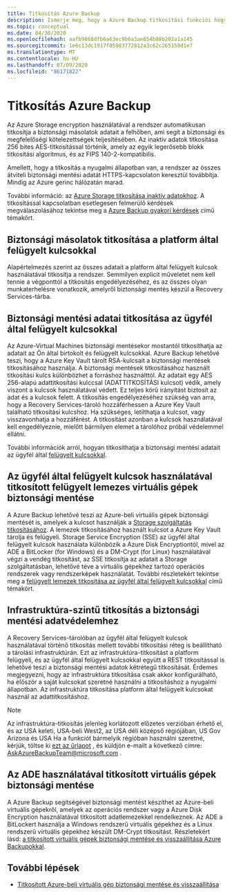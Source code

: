 ```yaml
---
title: Titkosítás Azure Backup
description: Ismerje meg, hogy a Azure Backup titkosítási funkciói hogyan védik a biztonsági mentési adatait, és megfelelnek a vállalat biztonsági igényeinek.
ms.topic: conceptual
ms.date: 04/30/2020
ms.openlocfilehash: aafb9868dfb6a63ec9b6a3ae654b88b202a1a145
ms.sourcegitcommit: 1e6c13dc1917f85983772812a3c62c265150d1e7
ms.translationtype: MT
ms.contentlocale: hu-HU
ms.lasthandoff: 07/09/2020
ms.locfileid: "86171822"
---
```

# <a name="encryption-in-azure-backup"></a>Titkosítás Azure Backup

Az Azure Storage encryption használatával a rendszer automatikusan titkosítja a biztonsági másolatok adatait a felhőben, ami segít a biztonsági és megfelelőségi kötelezettségek teljesítésében. Az inaktív adatok titkosítása 256 bites AES-titkosítással történik, amely az egyik legerősebb blokk titkosítási algoritmus, és az FIPS 140-2-kompatibilis.

Amellett, hogy a titkosítás a nyugalmi állapotban van, a rendszer az összes átviteli biztonsági mentési adatát HTTPS-kapcsolaton keresztül továbbítja. Mindig az Azure gerinc hálózatán marad.

További információ: az [Azure Storage titkosítása inaktív adatokhoz](https://docs.microsoft.com/azure/storage/common/storage-service-encryption). A titkosítással kapcsolatban esetlegesen felmerülő kérdések megválaszolásához tekintse meg a [Azure Backup gyakori kérdések](https://docs.microsoft.com/azure/backup/backup-azure-backup-faq#encryption) című témakört.

## <a name="encryption-of-backup-data-using-platform-managed-keys"></a>Biztonsági másolatok titkosítása a platform által felügyelt kulcsokkal

Alapértelmezés szerint az összes adatait a platform által felügyelt kulcsok használatával titkosítja a rendszer. Semmilyen explicit műveletet nem kell tennie a végponttól a titkosítás engedélyezéséhez, és az összes olyan munkaterhelésre vonatkozik, amelyről biztonsági mentés készül a Recovery Services-tárba.

## <a name="encryption-of-backup-data-using-customer-managed-keys"></a>Biztonsági mentési adatai titkosítása az ügyfél által felügyelt kulcsokkal

Az Azure-Virtual Machines biztonsági mentésekor mostantól titkosíthatja az adatait az Ön által birtokolt és felügyelt kulcsokkal. Azure Backup lehetővé teszi, hogy a Azure Key Vault tárolt RSA-kulcsait a biztonsági mentések titkosításához használja. A biztonsági mentések titkosításához használt titkosítási kulcs különbözhet a forráshoz használttól. Az adatait egy AES 256-alapú adattitkosítási kulccsal (ADATTITKOSÍTÁSI kulcsot) védik, amely viszont a kulcsok használatával védett. Ez teljes körű irányítást biztosít az adat és a kulcsok felett. A titkosítás engedélyezéséhez szükség van arra, hogy a Recovery Services-tároló hozzáférhessen a Azure Key Vault található titkosítási kulcshoz. Ha szükséges, letilthatja a kulcsot, vagy visszavonhatja a hozzáférést. A titkosítást azonban a kulcsok használatával kell engedélyeznie, mielőtt bármilyen elemet a tárolóhoz próbál védelemmel ellátni.

További információk arról, hogyan titkosíthatja a biztonsági mentési adatait az ügyfél által [felügyelt kulcsokkal](encryption-at-rest-with-cmk.md).

## <a name="backup-of-managed-disk-vms-encrypted-using-customer-managed-keys"></a>Az ügyfél által felügyelt kulcsok használatával titkosított felügyelt lemezes virtuális gépek biztonsági mentése

A Azure Backup lehetővé teszi az Azure-beli virtuális gépek biztonsági mentését is, amelyek a kulcsot használják a [Storage szolgáltatás titkosításához](https://docs.microsoft.com/azure/storage/common/storage-service-encryption). A lemezek titkosításához használt kulcsot a Azure Key Vault tárolja és felügyeli. Storage Service Encryption (SSE) az ügyfél által felügyelt kulcsok használata különbözik a Azure Disk Encryptiontól, mivel az ADE a BitLocker (for Windows) és a DM-Crypt (for Linux) használatával végzi a vendég titkosítást, az SSE titkosítja az adatait a Storage szolgáltatásban, lehetővé téve a virtuális gépekhez tartozó operációs rendszerek vagy rendszerképek használatát. További részletekért tekintse meg a [felügyelt lemezek titkosítása az ügyfél által felügyelt kulcsokkal](https://docs.microsoft.com/azure/virtual-machines/windows/disk-encryption#customer-managed-keys) című témakört.

## <a name="infrastructure-level-encryption-for-backup-data"></a>Infrastruktúra-szintű titkosítás a biztonsági mentési adatvédelemhez

A Recovery Services-tárolóban az ügyfél által felügyelt kulcsok használatával történő titkosítás mellett további titkosítási réteg is beállítható a tárolási infrastruktúrán. Ezt az infrastruktúra-titkosítást a platform felügyeli, és az ügyfél által felügyelt kulcsokkal együtt a REST titkosítással is lehetővé teszi a biztonsági mentési adatok kétrétegű titkosítását. Érdemes megjegyezni, hogy az infrastruktúra titkosítása csak akkor konfigurálható, ha először a saját kulcsokat szeretné használni a titkosításhoz a nyugalmi állapotban. Az infrastruktúra titkosítása platform által felügyelt kulcsokat használ az adattitkosításhoz.

>[!NOTE]
>Az infrastruktúra-titkosítás jelenleg korlátozott előzetes verzióban érhető el, és az USA keleti, USA-beli West2, az USA déli középső régiójában, US Gov Arizona és USA Ha a funkciót bármelyik régióban használni szeretné, kérjük, töltse ki [ezt az űrlapot](https://forms.office.com/Pages/ResponsePage.aspx?id=v4j5cvGGr0GRqy180BHbR0H3_nezt2RNkpBCUTbWEapUN0VHNEpJS0ZUWklUNVdJSTEzR0hIOVRMVC4u) , és küldjön e-mailt a következő címre: [AskAzureBackupTeam@microsoft.com](mailto:AskAzureBackupTeam@microsoft.com) .

## <a name="backup-of-vms-encrypted-using-ade"></a>Az ADE használatával titkosított virtuális gépek biztonsági mentése

A Azure Backup segítségével biztonsági mentést készíthet az Azure-beli virtuális gépekről, amelyek az operációs rendszer vagy a Azure Disk Encryption használatával titkosított adatlemezekkel rendelkeznek. Az ADE a BitLockert használja a Windows rendszerű virtuális gépekhez és a Linux rendszerű virtuális gépekhez készült DM-Crypt titkosítást. Részletekért lásd: [a titkosított virtuális gépek biztonsági mentése és visszaállítása Azure Backupokkal](https://docs.microsoft.com/azure/backup/backup-azure-vms-encryption).

## <a name="next-steps"></a>További lépések

- [Titkosított Azure-beli virtuális gép biztonsági mentése és visszaállítása](backup-azure-vms-encryption.md)

